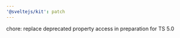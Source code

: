 ```yaml
---
'@sveltejs/kit': patch
---
```


chore: replace deprecated property access in preparation for TS 5.0
